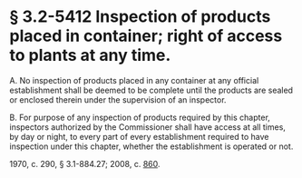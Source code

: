 # § 3.2-5412 Inspection of products placed in container; right of access to plants at any time.

<p>A. No inspection of products placed in any container at any official establishment shall be deemed to be complete until the products are sealed or enclosed therein under the supervision of an inspector.</p><p>B. For purpose of any inspection of products required by this chapter, inspectors authorized by the Commissioner shall have access at all times, by day or night, to every part of every establishment required to have inspection under this chapter, whether the establishment is operated or not.</p><p>1970, c. 290, § 3.1-884.27; 2008, c. <a href='http://lis.virginia.gov/cgi-bin/legp604.exe?081+ful+CHAP0860'>860</a>.</p>